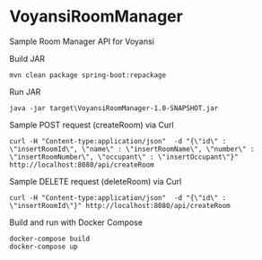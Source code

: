 # VoyansiRoomManager
Sample Room Manager API for Voyansi


Build JAR

```
mvn clean package spring-boot:repackage
```

Run JAR

```
java -jar target\VoyansiRoomManager-1.0-SNAPSHOT.jar
```

Sample POST request (createRoom) via Curl

```
curl -H "Content-type:application/json"  -d "{\"id\" : \"insertRoomId\", \"name\" : \"insertRoomName\", \"number\" : \"insertRoomNumber\", \"occupant\" : \"insertOccupant\"}" http://localhost:8080/api/createRoom
```

Sample DELETE request (deleteRoom) via Curl

```
curl -H "Content-type:application/json"  -d "{\"id\" : \"insertRoomId\"}" http://localhost:8080/api/createRoom
```

Build and run with Docker Compose

```
docker-compose build
docker-compose up
```